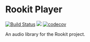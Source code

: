 Rookit Player
===
[![Build Status](https://travis-ci.org/JPDSousa/rookit-player.svg?branch=master)](https://travis-ci.org/JPDSousa/rookit-player)
[![](https://jitpack.io/v/JPDSousa/rookit-player.svg)](https://jitpack.io/#JPDSousa/rookit-player)
[![codecov](https://codecov.io/gh/JPDSousa/rookit-player/branch/master/graph/badge.svg)](https://codecov.io/gh/JPDSousa/rookit-player)

An audio library for the Rookit project.
